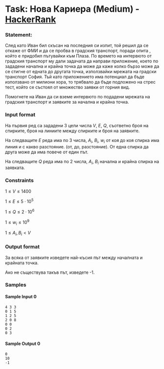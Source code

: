 # Task: Нова Кариера (Medium) - [HackerRank](<https://www.hackerrank.com/contests/sda-hw-11-2022/challenges/task2-3>)


### Statement:

След като Иван бил скъсан на последния си изпит, той решил да се откаже от ФМИ и да се пробва в градския транспорт, поради опита , който е придобил пътувайки към Плаза. По времето на интервюто от градския транспорт му дали задачата да направи приложение, което по зададени начална и крайна точка да може да каже колко бързо може да се стигне от едната до другата точка, използвайки мрежата на градски транспорт София. Тъй като приложението има потенциал да бъде използвано от милиони хора, то трябвало да бъде подложено на стрес тест, който се състоял от множество заявки от горния вид.

Помогнете на Иван да си вземе интервюто по подадени мрежата на градския транспорт и заявките за начална и крайна точка.


### Input format

На първия ред са зададени 3 цели числа $V$, $E$, $Q$, съответно броя на спирките, броя на линиите между спирките и броя на заявките.

На следващите $E$ реда има по 3 числа, $A_i$, $B_i$, $w_i$ от коя до коя спирка има линия и с какво разстояние. (от, до, разстояние). От една спирка да друга може да има повече от един път.

На следващите $Q$ реда има по 2 числа, $A_i$, $B_i$ начална и крайна спирка на заявката.


### Constraints

$1 \le V \le 1400$

$1 \le E \le 5 \cdot 10^5$

$1 \le Q \le 2 \cdot 10^6$

$1 \le  w_i \le 10^9$

$1 \le A_i, B_i \lt V$



### Output format

За всяка от заявките изведете най-късия път между началната и крайната точка.

Ако не съществува такъв път, изведете -1.


### Samples


#### Sample Input 0
```
4 3 3
0 1 5
1 2 5
2 0 8
0 0
0 2
0 3
```

#### Sample Output 0
```
0
10
-1
```
